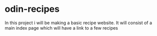 # odin-recipes

In this project i will be making a basic recipe website.
It will consist of a main index page which will have a link to a few recipes
